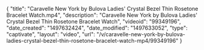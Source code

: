 {
    "title": "Caravelle New York by Bulova Ladies' Crystal Bezel Thin Rosetone Bracelet Watch.mp4",
    "description": "Caravelle New York by Bulova Ladies' Crystal Bezel Thin Rosetone Bracelet Watch",
    "videoid": "99349196",
    "date_created": "1497632424",
    "date_modified": "1497633052",
    "type": "captivate",
    "layout": "video",
    "url": "\/v\/caravelle-new-york-by-bulova-ladies-crystal-bezel-thin-rosetone-bracelet-watch-mp4\/99349196"
}